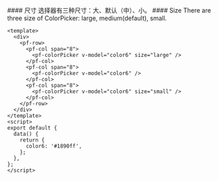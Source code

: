 <cn>
#### 尺寸
选择器有三种尺寸：大、默认（中）、小。
</cn>

<us>
#### Size
There are three size of ColorPicker: large, medium(default), small.
</us>

```vue
<template>
  <div>
    <pf-row>
      <pf-col span="8">
        <pf-colorPicker v-model="color6" size="large" />
      </pf-col>
      <pf-col span="8">
        <pf-colorPicker v-model="color6" />
      </pf-col>
      <pf-col span="8">
        <pf-colorPicker v-model="color6" size="small" />
      </pf-col>
    </pf-row>
  </div>
</template>
<script>
export default {
  data() {
    return {
      color6: '#1890ff',
    };
  },
};
</script>
```
